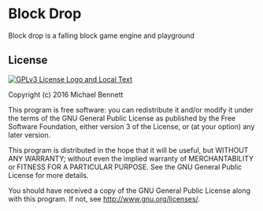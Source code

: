 # Block Drop

Block drop is a falling block game engine and playground

## License

[![GPLv3 License Logo and Local Text][licenseImage]][licenseText]

[licenseImage]: https://www.gnu.org/graphics/gplv3-127x51.png "GPLv3 logo"
[licenseText]: ./LICENSE "GPLv3 Full Text"

Copyright (c) 2016 Michael Bennett

This program is free software: you can redistribute it and/or modify
it under the terms of the GNU General Public License as published by
the Free Software Foundation, either version 3 of the License, or
(at your option) any later version.

This program is distributed in the hope that it will be useful,
but WITHOUT ANY WARRANTY; without even the implied warranty of
MERCHANTABILITY or FITNESS FOR A PARTICULAR PURPOSE.  See the
GNU General Public License for more details.

You should have received a copy of the GNU General Public License
along with this program.  If not, see <http://www.gnu.org/licenses/>.
